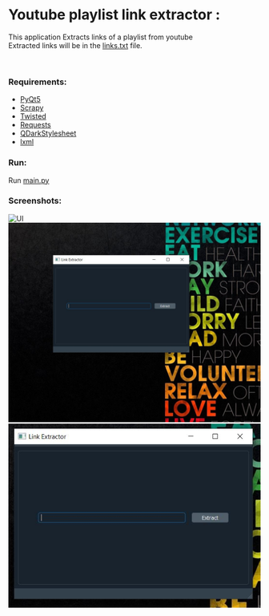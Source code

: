 <h1>Youtube playlist link extractor : </h1>

<p>This application Extracts links of a playlist from youtube <br> 
Extracted links will be in the
<a href="https://github.com/iamMHZ/Youtube-playlist-link-extractor/blob/master/application/links.txt" target="_blank">links.txt</a>
file.</p>
<br>

 




<h3>Requirements: </h3>
<ul>
  <li><a href="https://www.riverbankcomputing.com/software/pyqt/intro">PyQt5</a></li>
  <li><a href="https://scrapy.org/">Scrapy</a></li>
  <li><a href="https://twistedmatrix.com/trac/">Twisted</a></li>
  <li><a href="https://requests.readthedocs.io/en/master/">Requests</a></li>
  <li><a href="https://github.com/ColinDuquesnoy/QDarkStyleSheet">QDarkStylesheet</a></li>
  <li><a href="https://lxml.de/">lxml</a></li>
 

</ul>

<h3>Run: </h3>
 <p>Run <a href="https://github.com/iamMHZ/Youtube-playlist-link-extractor/blob/master/application/main.py">main.py</a>
  
  </p>
<h3>Screenshots: </h3>

<img src="https://github.com/iamMHZ/Youtube-playlist-link-extractor/blob/master/screenshots/s1.gif" alt="UI" >
<br>
<img src="https://github.com/iamMHZ/Youtube-playlist-link-extractor/blob/master/screenshots/s2.JPG" alt="UI" >
<br>
<img src="https://github.com/iamMHZ/Youtube-playlist-link-extractor/blob/master/screenshots/s3.JPG" alt="UI" >
<br>


